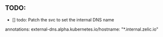 ## TODO:

- [] todo:  Patch the svc to set the internal DNS name


annotations: 
  external-dns.alpha.kubernetes.io/hostname: "*.internal.zelic.io"